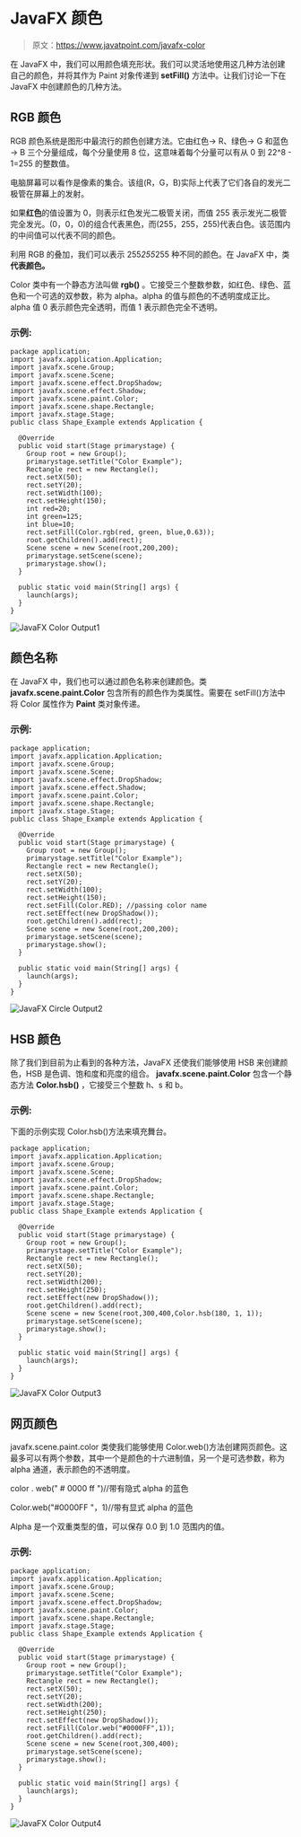 # JavaFX 颜色

> 原文：<https://www.javatpoint.com/javafx-color>

在 JavaFX 中，我们可以用颜色填充形状。我们可以灵活地使用这几种方法创建自己的颜色，并将其作为 Paint 对象传递到 **setFill()** 方法中。让我们讨论一下在 JavaFX 中创建颜色的几种方法。

## RGB 颜色

RGB 颜色系统是图形中最流行的颜色创建方法。它由红色→ R、绿色→ G 和蓝色→ B 三个分量组成，每个分量使用 8 位，这意味着每个分量可以有从 0 到 22^8 - 1=255 的整数值。

电脑屏幕可以看作是像素的集合。该组(R，G，B)实际上代表了它们各自的发光二极管在屏幕上的发射。

如果**红色**的值设置为 0，则表示红色发光二极管关闭，而值 255 表示发光二极管完全发光。(0，0，0)的组合代表黑色，而(255，255，255)代表白色。该范围内的中间值可以代表不同的颜色。

利用 RGB 的叠加，我们可以表示 255*255*255 种不同的颜色。在 JavaFX 中，类**代表颜色。**

Color 类中有一个静态方法叫做 **rgb()** 。它接受三个整数参数，如红色、绿色、蓝色和一个可选的双参数，称为 alpha。alpha 的值与颜色的不透明度成正比。alpha 值 0 表示颜色完全透明，而值 1 表示颜色完全不透明。

### 示例:

```
package application;
import javafx.application.Application;
import javafx.scene.Group;
import javafx.scene.Scene;
import javafx.scene.effect.DropShadow;
import javafx.scene.effect.Shadow;
import javafx.scene.paint.Color;
import javafx.scene.shape.Rectangle;
import javafx.stage.Stage;
public class Shape_Example extends Application {

  @Override
  public void start(Stage primarystage) {
    Group root = new Group();
    primarystage.setTitle("Color Example");
    Rectangle rect = new Rectangle();
    rect.setX(50);
    rect.setY(20);
    rect.setWidth(100);
    rect.setHeight(150);
    int red=20;
    int green=125;
    int blue=10;
    rect.setFill(Color.rgb(red, green, blue,0.63));
    root.getChildren().add(rect);
    Scene scene = new Scene(root,200,200);
    primarystage.setScene(scene);
    primarystage.show();
  }

  public static void main(String[] args) {
    launch(args);
  }
}

```

![JavaFX Color Output1](../img/90cd97069e602708873cb2f708891d51.png)

## 颜色名称

在 JavaFX 中，我们也可以通过颜色名称来创建颜色。类 **javafx.scene.paint.Color** 包含所有的颜色作为类属性。需要在 setFill()方法中将 Color 属性作为 **Paint** 类对象传递。

### 示例:

```
package application;
import javafx.application.Application;
import javafx.scene.Group;
import javafx.scene.Scene;
import javafx.scene.effect.DropShadow;
import javafx.scene.effect.Shadow;
import javafx.scene.paint.Color;
import javafx.scene.shape.Rectangle;
import javafx.stage.Stage;
public class Shape_Example extends Application {

  @Override
  public void start(Stage primarystage) {
    Group root = new Group();
    primarystage.setTitle("Color Example");
    Rectangle rect = new Rectangle();
    rect.setX(50);
    rect.setY(20);
    rect.setWidth(100);
    rect.setHeight(150);
    rect.setFill(Color.RED); //passing color name 
    rect.setEffect(new DropShadow());
    root.getChildren().add(rect);
    Scene scene = new Scene(root,200,200);
    primarystage.setScene(scene);
    primarystage.show();
  }

  public static void main(String[] args) {
    launch(args);
  }
}

```

![JavaFX Circle Output2](../img/452b221a72582b22a69b8834bf71a84d.png)

## HSB 颜色

除了我们到目前为止看到的各种方法，JavaFX 还使我们能够使用 HSB 来创建颜色，HSB 是色调、饱和度和亮度的组合。 **javafx.scene.paint.Color** 包含一个静态方法 **Color.hsb()** ，它接受三个整数 h、s 和 b。

### 示例:

下面的示例实现 Color.hsb()方法来填充舞台。

```
package application;
import javafx.application.Application;
import javafx.scene.Group;
import javafx.scene.Scene;
import javafx.scene.effect.DropShadow;
import javafx.scene.paint.Color;
import javafx.scene.shape.Rectangle;
import javafx.stage.Stage;
public class Shape_Example extends Application {

  @Override
  public void start(Stage primarystage) {
    Group root = new Group();
    primarystage.setTitle("Color Example");
    Rectangle rect = new Rectangle();
    rect.setX(50);
    rect.setY(20);
    rect.setWidth(200);
    rect.setHeight(250);
    rect.setEffect(new DropShadow());
    root.getChildren().add(rect);
    Scene scene = new Scene(root,300,400,Color.hsb(180, 1, 1));
    primarystage.setScene(scene);
    primarystage.show();
  }

  public static void main(String[] args) {
    launch(args);
  }
}

```

![JavaFX Color Output3](../img/7691aaecf8eef70693606af4f244858a.png)

## 网页颜色

javafx.scene.paint.color 类使我们能够使用 Color.web()方法创建网页颜色。这最多可以有两个参数，其中一个是颜色的十六进制值，另一个是可选参数，称为 alpha 通道，表示颜色的不透明度。

color . web(" # 0000 ff ")//带有隐式 alpha 的蓝色

Color.web("#0000FF "，1)//带有显式 alpha 的蓝色

Alpha 是一个双重类型的值，可以保存 0.0 到 1.0 范围内的值。

### 示例:

```
package application;
import javafx.application.Application;
import javafx.scene.Group;
import javafx.scene.Scene;
import javafx.scene.effect.DropShadow;
import javafx.scene.paint.Color;
import javafx.scene.shape.Rectangle;
import javafx.stage.Stage;
public class Shape_Example extends Application {

  @Override
  public void start(Stage primarystage) {
    Group root = new Group();
    primarystage.setTitle("Color Example");
    Rectangle rect = new Rectangle();
    rect.setX(50);
    rect.setY(20);
    rect.setWidth(200);
    rect.setHeight(250);
    rect.setEffect(new DropShadow());
    rect.setFill(Color.web("#0000FF",1));
    root.getChildren().add(rect);
    Scene scene = new Scene(root,300,400);
    primarystage.setScene(scene);
    primarystage.show();
  }

  public static void main(String[] args) {
    launch(args);
  }
}

```

![JavaFX Color Output4](../img/bb1888562b735d49f2973e88a1ba00b5.png)